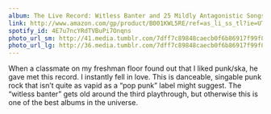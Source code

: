 ```yaml
---
album: The Live Record: Witless Banter and 25 Mildly Antagonistic Songs of Love 
link: http://www.amazon.com/gp/product/B001KWL5RE/ref=as_li_ss_tl?ie=UTF8&amp;camp=1789&amp;creative=390957&amp;creativeASIN=B001KWL5RE&amp;linkCode=as2&amp;tag=besalbintheun-20
spotify_id: 4E7u7ncYRdTVBuPi7Onqns
photo_url_sm: http://41.media.tumblr.com/7dff7c89848caecb0f6b86917f99f892/tumblr_mwojy4CLSc1rsqbe7o1_100.jpg
photo_url_lg: http://36.media.tumblr.com/7dff7c89848caecb0f6b86917f99f892/tumblr_mwojy4CLSc1rsqbe7o1_400.jpg
---
```

When a classmate on my freshman floor found out that I liked punk/ska,
he gave met this record. I instantly fell in love. This is danceable,
singable punk rock that isn’t quite as vapid as a “pop punk” label might
suggest. The “witless banter” gets old around the third playthrough, but
otherwise this is one of the best albums in the universe.
